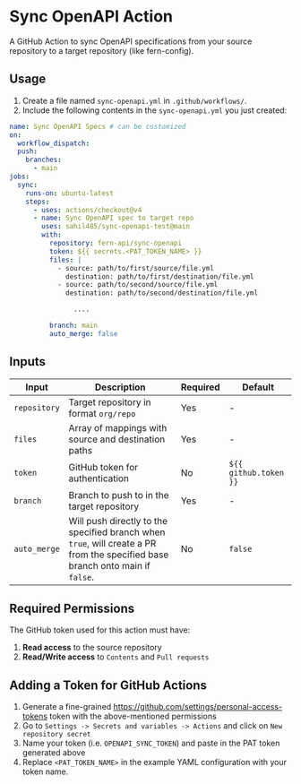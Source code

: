 # Sync OpenAPI Action

A GitHub Action to sync OpenAPI specifications from your source repository to a target repository (like fern-config).

## Usage

1. Create a file named `sync-openapi.yml` in `.github/workflows/`. 
2. Include the following contents in the `sync-openapi.yml` you just created: 

```yaml
name: Sync OpenAPI Specs # can be customized
on:
  workflow_dispatch:
  push:
    branches:
      - main
jobs:
  sync:
    runs-on: ubuntu-latest
    steps:
      - uses: actions/checkout@v4
      - name: Sync OpenAPI spec to target repo
        uses: sahil485/sync-openapi-test@main
        with:
          repository: fern-api/sync-openapi
          token: ${{ secrets.<PAT_TOKEN_NAME> }}
          files: |
            - source: path/to/first/source/file.yml
              destination: path/to/first/destination/file.yml
            - source: path/to/second/source/file.yml
              destination: path/to/second/destination/file.yml

                ....

          branch: main
          auto_merge: false

```

## Inputs

| Input | Description | Required | Default |
|-------|-------------|----------|---------|
| `repository` | Target repository in format `org/repo` | Yes | - |
| `files` | Array of mappings with source and destination paths | Yes | - |
| `token` | GitHub token for authentication | No | `${{ github.token }}` |
| `branch` | Branch to push to in the target repository | Yes | - |
| `auto_merge` | Will push directly to the specified branch when `true`, will create a PR from the specified base branch onto main if `false`. | No | `false` |


## Required Permissions

The GitHub token used for this action must have:

1. **Read access** to the source repository
2. **Read/Write access** to `Contents` and `Pull requests`

## Adding a Token for GitHub Actions

1. Generate a fine-grained https://github.com/settings/personal-access-tokens token with the above-mentioned permissions
2. Go to `Settings -> Secrets and variables -> Actions` and click on `New repository secret`
3. Name your token (i.e. `OPENAPI_SYNC_TOKEN`) and paste in the PAT token generated above
4. Replace `<PAT_TOKEN_NAME>` in the example YAML configuration with your token name.

